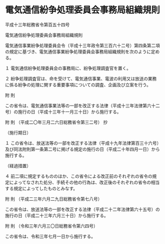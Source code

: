 # 電気通信紛争処理委員会事務局組織規則

平成十三年総務省令第百五十四号

電気通信紛争処理委員会事務局組織規則

電気通信事業紛争処理委員会令（平成十三年政令第三百六十二号）第四条第二項の規定に基づき、電気通信事業紛争処理委員会事務局組織規則を次のように定める。

１ 電気通信紛争処理委員会の事務局に、紛争処理調査官を置く。

２ 紛争処理調査官は、命を受けて、電気通信事業、電波の利用又は放送の業務に係る紛争の処理に関する重要事項についての調査、企画及び立案を行う。

附 則

この省令は、電気通信事業法等の一部を改正する法律（平成十三年法律第六十二号）の施行の日（平成十三年十一月三十日）から施行する。

附 則 （平成二〇年三月二六日総務省令第三二号） 抄

（施行期日）

１ この省令は、放送法等の一部を改正する法律（平成十九年法律第百三十六号）及び同法附則第一条第二号に掲げる規定の施行の日（平成二十年四月一日）から施行する。

（経過措置）

４ 前二項に規定するもののほか、この省令による改正前のそれぞれの省令の規定によってなされた処分、手続その他の行為は、改正後のそれぞれの省令の相当する規定によってしたものとみなす。

附 則 （平成二三年六月二九日総務省令第七八号）

この省令は、放送法等の一部を改正する法律（平成二十二年法律第六十五号）の施行の日（平成二十三年六月三十日）から施行する。

附 則 （令和三年六月三〇日総務省令第六四号）

この省令は、令和三年七月一日から施行する。
